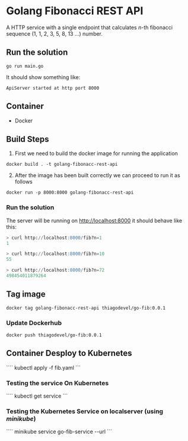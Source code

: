 # Golang Fibonacci REST API

A HTTP service with a single endpoint that calculates *n*-th fibonacci sequence (1, 1, 2, 3, 5, 8, 13 ...) number.

## Run the solution
```
go run main.go
```
It should show something like:
```
ApiServer started at http port 8000
```

## Container
- Docker

## Build Steps

1. First we need to build the docker image for running the application

```docker build . -t golang-fibonacc-rest-api```

2. After the image has been built correctly we can proceed to run it as follows 

```docker run -p 8000:8000 golang-fibonacc-rest-api```

 ### Run the solution
The server will be running on [http://localhost:8000](http://localhost:8000) it should behave like this:
```sql
> curl http://localhost:8000/fib?n=1
1

> curl http://localhost:8000/fib?n=10
55

> curl http://localhost:8000/fib?n=72
498454011879264
```

## Tag image

```docker tag golang-fibonacc-rest-api thiagodevel/go-fib:0.0.1```

### Update Dockerhub

```docker push thiagodevel/go-fib:0.0.1```

## Container Desploy to Kubernetes

```` kubectl apply -f fib.yaml ```


### Testing the service On Kubernetes

```` kubectl get service ```

### Testing the Kubernetes Service on localserver (using ***minikube***)

```` minikube service go-fib-service --url ```
